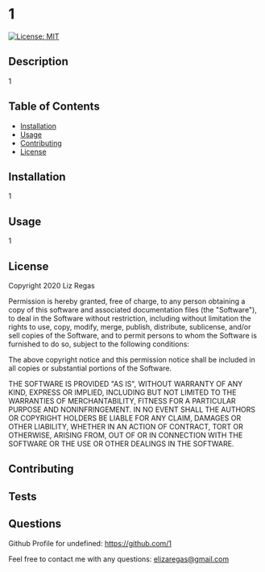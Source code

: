# 1

[![License: MIT](https://img.shields.io/badge/License-MIT-yellow.svg)](https://opensource.org/licenses/MIT)

## Description

1

## Table of Contents

* [Installation](#installation)
* [Usage](#usage)
* [Contributing](#contributing)
* [License](#license)

## Installation

1

## Usage

1

## License

Copyright 2020 Liz Regas

Permission is hereby granted, free of charge, to any person obtaining a copy of this software and associated documentation files (the "Software"), to deal in the Software without restriction, including without limitation the rights to use, copy, modify, merge, publish, distribute, sublicense, and/or sell copies of the Software, and to permit persons to whom the Software is furnished to do so, subject to the following conditions:

The above copyright notice and this permission notice shall be included in all copies or substantial portions of the Software.

THE SOFTWARE IS PROVIDED "AS IS", WITHOUT WARRANTY OF ANY KIND, EXPRESS OR IMPLIED, INCLUDING BUT NOT LIMITED TO THE WARRANTIES OF MERCHANTABILITY, FITNESS FOR A PARTICULAR PURPOSE AND NONINFRINGEMENT. IN NO EVENT SHALL THE AUTHORS OR COPYRIGHT HOLDERS BE LIABLE FOR ANY CLAIM, DAMAGES OR OTHER LIABILITY, WHETHER IN AN ACTION OF CONTRACT, TORT OR OTHERWISE, ARISING FROM, OUT OF OR IN CONNECTION WITH THE SOFTWARE OR THE USE OR OTHER DEALINGS IN THE SOFTWARE.

## Contributing

## Tests

## Questions

Github Profile for undefined:
https://github.com/1

Feel free to contact me with any questions:
elizaregas@gmail.com


